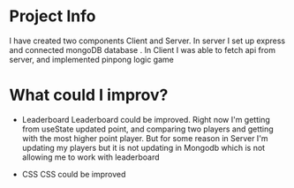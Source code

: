# Project Info

I have created two components Client and Server. In server I set up express and connected mongoDB database . In Client I was able to fetch api from server, and implemented pinpong logic game

# What could I improv?

* Leaderboard 
    Leaderboard  could be improved. Right now I'm getting from useState updated point, and comparing two players and getting with the most higher point player. But for some reason in Server I'm updating my players but it is not updating in Mongodb which is not allowing me to work with leaderboard 

* CSS
    CSS could be improved 



